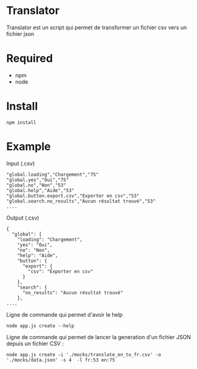 Translator
============

Translator est un script qui permet de transformer un fichier csv vers un fichier json

# Required

- npm
- node

# Install

``` shell
npm install
```


# Example

Input (.csv)
````
"global.loading","Chargement","75"
"global.yes","Oui","75"
"global.no","Non","53"
"global.help","Aide","53"
"global.button.export.csv","Exporter en csv","53"
"global.search.no_results","Aucun résultat trouvé","53"
....
````

Output (.csv)
````
{
  "global": {
    "loading": "Chargement",
    "yes": "Oui",
    "no": "Non",
    "help": "Aide",
    "button": {
      "export": {
        "csv": "Exporter en csv"
      }
    },
    "search": {
      "no_results": "Aucun résultat trouvé"
    },
....
````


Ligne de commande qui permet d'avoir le help

````
node app.js create --help
````

Ligne de commande qui permet de lancer la generation d'un fichier JSON depuis un fichier CSV : 

````
node app.js create -i './mocks/translate_en_to_fr.csv' -o './mocks/data.json' -s 4  -l fr:53 en:75
````